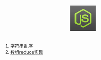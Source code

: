 # <p align='center'><img src='./JS.jpg' width='80'/></p>

<ol>
  <li><a href='./js/shuffle.js'>字符串乱序</a></li>
  <li><a href='./js/reduce.js'>数组reduce实现</a></li>
<ol>
